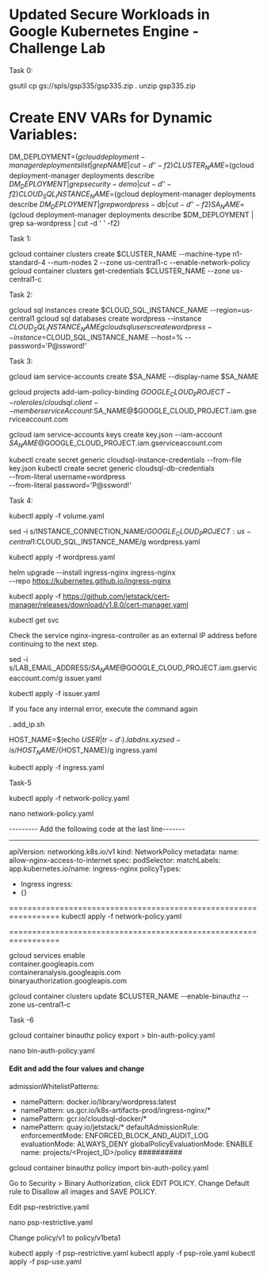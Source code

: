 # Updated Secure Workloads in Google Kubernetes Engine - Challenge Lab

Task 0:
 
gsutil cp gs://spls/gsp335/gsp335.zip .
unzip gsp335.zip
 
# Create ENV VARs for Dynamic Variables:
 
DM_DEPLOYMENT=$(gcloud deployment-manager deployments list | grep NAME | cut -d ' ' -f2)
CLUSTER_NAME=$(gcloud deployment-manager deployments describe $DM_DEPLOYMENT | grep security-demo | cut -d ' ' -f2)
CLOUD_SQL_INSTANCE_NAME=$(gcloud deployment-manager deployments describe $DM_DEPLOYMENT | grep wordpress-db | cut -d ' ' -f2)
SA_NAME=$(gcloud deployment-manager deployments describe $DM_DEPLOYMENT | grep sa-wordpress | cut -d ' ' -f2)
 
Task 1:
 
gcloud container clusters create $CLUSTER_NAME  --machine-type n1-standard-4 --num-nodes 2 --zone us-central1-c --enable-network-policy
gcloud container clusters get-credentials $CLUSTER_NAME --zone us-central1-c
 
Task 2:
 
gcloud sql instances create $CLOUD_SQL_INSTANCE_NAME --region=us-central1
gcloud sql databases create wordpress --instance $CLOUD_SQL_INSTANCE_NAME
gcloud sql users create wordpress --instance=$CLOUD_SQL_INSTANCE_NAME --host=% --password='P@ssword!'
 
Task 3:
 
gcloud iam service-accounts create $SA_NAME --display-name $SA_NAME
 
gcloud projects add-iam-policy-binding $GOOGLE_CLOUD_PROJECT    --role roles/cloudsql.client  --member serviceAccount:$SA_NAME@$GOOGLE_CLOUD_PROJECT.iam.gserviceaccount.com
 
gcloud iam service-accounts keys create key.json     --iam-account $SA_NAME@$GOOGLE_CLOUD_PROJECT.iam.gserviceaccount.com
 
kubectl create secret generic cloudsql-instance-credentials     --from-file key.json
kubectl create secret generic cloudsql-db-credentials \
--from-literal username=wordpress \
--from-literal password='P@ssword!'
 
Task 4:
 
kubectl apply -f volume.yaml
 
sed -i s/INSTANCE_CONNECTION_NAME/${GOOGLE_CLOUD_PROJECT}:us-central1:$CLOUD_SQL_INSTANCE_NAME/g wordpress.yaml
 
kubectl apply -f wordpress.yaml

helm upgrade --install ingress-nginx ingress-nginx \
--repo https://kubernetes.github.io/ingress-nginx
 
kubectl apply -f https://github.com/jetstack/cert-manager/releases/download/v1.8.0/cert-manager.yaml
 
kubectl get svc
 
Check the service nginx-ingress-controller as an external IP address before continuing to the next step.
 
sed -i s/LAB_EMAIL_ADDRESS/$SA_NAME@$GOOGLE_CLOUD_PROJECT.iam.gserviceaccount.com/g issuer.yaml
 
kubectl apply -f issuer.yaml
 
If you face any internal error, execute the command again
 
. add_ip.sh
 
HOST_NAME=$(echo $USER | tr -d '_').labdns.xyz
sed -i s/HOST_NAME/${HOST_NAME}/g ingress.yaml
 
kubectl apply -f ingress.yaml

Task-5

kubectl apply -f network-policy.yaml

nano network-policy.yaml

--------- Add the following code at the last line-------

---
apiVersion: networking.k8s.io/v1
kind: NetworkPolicy
metadata:
 name: allow-nginx-access-to-internet
spec:
 podSelector:
   matchLabels:
     app.kubernetes.io/name: ingress-nginx
 policyTypes:
 - Ingress
 ingress:
 - {}

=================================================================
kubectl apply -f network-policy.yaml

=================================================================

gcloud services enable \
   container.googleapis.com \
   containeranalysis.googleapis.com \
   binaryauthorization.googleapis.com

gcloud container clusters update $CLUSTER_NAME --enable-binauthz --zone us-central1-c


Task -6

gcloud container binauthz policy export > bin-auth-policy.yaml

nano bin-auth-policy.yaml


#### Edit and add the four values and change
admissionWhitelistPatterns:
- namePattern: docker.io/library/wordpress:latest
- namePattern: us.gcr.io/k8s-artifacts-prod/ingress-nginx/*
- namePattern: gcr.io/cloudsql-docker/*
- namePattern: quay.io/jetstack/*
defaultAdmissionRule:
 enforcementMode: ENFORCED_BLOCK_AND_AUDIT_LOG
 evaluationMode: ALWAYS_DENY
globalPolicyEvaluationMode: ENABLE
name: projects/<Project_ID>/policy
##########

gcloud container binauthz policy import bin-auth-policy.yaml

Go to Security > Binary Authorization, click EDIT POLICY. Change Default rule to Disallow all images and SAVE POLICY.

Edit psp-restrictive.yaml

nano psp-restrictive.yaml

Change policy/v1 to policy/v1beta1

kubectl apply -f psp-restrictive.yaml
kubectl apply -f psp-role.yaml
kubectl apply -f psp-use.yaml


